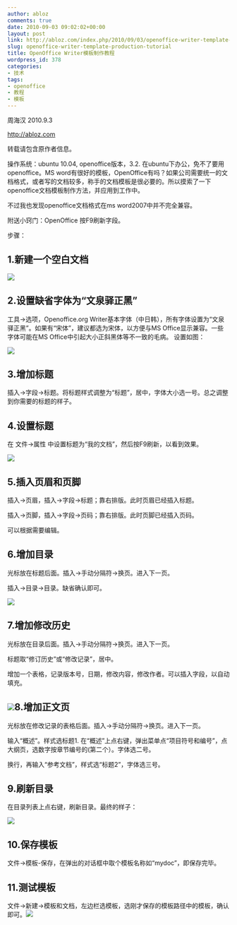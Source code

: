 ```yaml
---
author: abloz
comments: true
date: 2010-09-03 09:02:02+00:00
layout: post
link: http://abloz.com/index.php/2010/09/03/openoffice-writer-template-production-tutorial/
slug: openoffice-writer-template-production-tutorial
title: OpenOffice Writer模板制作教程
wordpress_id: 378
categories:
- 技术
tags:
- openoffice
- 教程
- 模板
---
```


周海汉 2010.9.3

http://abloz.com

转载请包含原作者信息。

操作系统：ubuntu 10.04, openoffice版本，3.2. 在ubuntu下办公，免不了要用openoffice。MS word有很好的模板，OpenOffice有吗？如果公司需要统一的文档格式，或者写的文档较多，称手的文档模板是很必要的。所以摸索了一下openoffice文档模板制作方法，并应用到工作中。

不过我也发现openoffice文档格式在ms word2007中并不完全兼容。

附送小窍门：OpenOffice 按F9刷新字段。

步骤：


## 1.新建一个空白文档


[![](http://abloz.com/wp-content/uploads/2010/09/Screenshot-10-300x228.png)](http://abloz.com/wp-content/uploads/2010/09/Screenshot-10.png)


## 2.设置缺省字体为“文泉驿正黑”


工具->选项，Openoffice.org Writer基本字体（中日韩），所有字体设置为“文泉驿正黑”。如果有“宋体”，建议都选为宋体，以方便与MS Office显示兼容。一些字体可能在MS Office中引起大小正斜黑体等不一致的毛病。 设置如图：

[![](http://abloz.com/wp-content/uploads/2010/09/Screenshot-选项-OpenOffice.org-Writer-基本字体（中日韩）.png)](http://abloz.com/wp-content/uploads/2010/09/Screenshot-选项-OpenOffice.org-Writer-基本字体（中日韩）.png)


## 3.增加标题


插入->字段->标题。将标题样式调整为“标题”，居中，字体大小选一号。总之调整到你需要的标题的样子。


## 4.设置标题


在 文件->属性 中设置标题为“我的文档”，然后按F9刷新，以看到效果。

[![](http://abloz.com/wp-content/uploads/2010/09/Screenshot-未命名-2-OpenOffice.org-Writer-3.png)](http://abloz.com/wp-content/uploads/2010/09/Screenshot-未命名-2-OpenOffice.org-Writer-3.png)


## 5.插入页眉和页脚


插入->页眉，插入->字段->标题；靠右排版。此时页眉已经插入标题。

插入->页脚，插入->字段->页码；靠右排版。此时页脚已经插入页码。

可以根据需要编辑。


## 6.增加目录


光标放在标题后面。插入->手动分隔符->换页。进入下一页。

插入->目录->目录。缺省确认即可。

[![](http://abloz.com/wp-content/uploads/2010/09/Screenshot-插入目录.png)](http://abloz.com/wp-content/uploads/2010/09/Screenshot-插入目录.png)


## 7.增加修改历史


光标放在目录后面。插入->手动分隔符->换页。进入下一页。

标题取“修订历史”或“修改记录”，居中。

增加一个表格，记录版本号，日期，修改内容，修改作者。可以插入字段，以自动填充。


## [![](http://abloz.com/wp-content/uploads/2010/09/Screenshot-未命名-2-OpenOffice.org-Writer-2.png)](http://abloz.com/wp-content/uploads/2010/09/Screenshot-未命名-2-OpenOffice.org-Writer-2.png)8.增加正文页


光标放在修改记录的表格后面。插入->手动分隔符->换页。进入下一页。

输入“概述”。样式选标题1. 在“概述”上点右键，弹出菜单点“项目符号和编号”，点大纲页，选数字按章节编号的(第二个）。字体选二号。

换行，再输入“参考文档”，样式选“标题2”，字体选三号。


## 9.刷新目录


在目录列表上点右键，刷新目录。最终的样子：

[![](http://abloz.com/wp-content/uploads/2010/09/Screenshot-未命名-2-3-OpenOffice.org-Writer.png)](http://abloz.com/wp-content/uploads/2010/09/Screenshot-未命名-2-3-OpenOffice.org-Writer.png)


## 10.保存模板


文件->模板-保存，在弹出的对话框中取个模板名称如“mydoc”，即保存完毕。


## 11.测试模板


文件->新建->模板和文档，左边栏选模板，选刚才保存的模板路径中的模板，确认即可。[![](http://abloz.com/wp-content/uploads/2010/09/Screenshot-模板和文档-我的模板.png)](http://abloz.com/wp-content/uploads/2010/09/Screenshot-模板和文档-我的模板.png)
